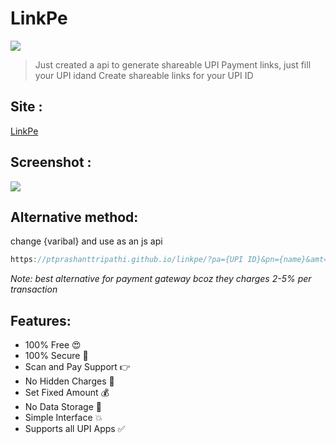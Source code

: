 # LinkPe
![](https://raw.githubusercontent.com/PtPrashantTripathi/LinkPe/main/img/logo.png)

> Just created a api to generate shareable UPI Payment links, just fill your UPI idand Create shareable links for your UPI ID

## Site : 
[LinkPe](https://ptprashanttripathi.github.io/linkpe)

## Screenshot :
![](https://thumbs.gfycat.com/DearUnknownIrishdraughthorse-size_restricted.gif)

## Alternative method: 
change {varibal} and use as an js api 

```js
https://ptprashanttripathi.github.io/linkpe/?pa={UPI ID}&pn={name}&amt={amount}
```
*Note: best alternative for payment gateway bcoz they charges 2-5% per transaction*

## Features:

- 100% Free 😍
- 100% Secure 🔐
- Scan and Pay Support 👉
- No Hidden Charges 🚫
- Set Fixed Amount 💰
- No Data Storage 🎉
- Simple Interface 💥
- Supports all UPI Apps ✅
